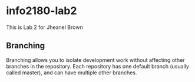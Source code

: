 # info2180-lab2

This is Lab 2 for Jheanel Brown  

## Branching

Branching allows you to isolate development work without affecting other branches in the repository. Each repository has one default branch (usually called master), and can have multiple other branches.
